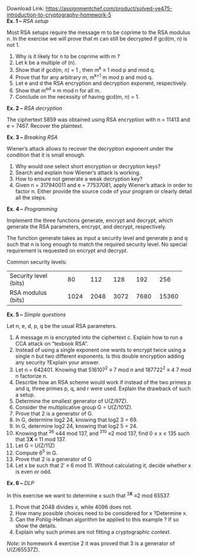 Download Link: https://assignmentchef.com/product/solved-ve475-introduction-to-cryptography-homework-5
<br>
<strong>Ex. 1 –</strong><em> RSA setup</em>

Most RSA setups require the message m to be coprime to the RSA modulus n. In the exercise we will prove that m can still be decrypted if gcd(m, n) is not 1.

<ol>

 <li>Why is it likely for n to be coprime with m ?</li>

 <li>Let k be a multiple of (n).</li>

 <li>Show that if gcd(m, n) = 1 , then m<sup>k</sup> ≡ 1 mod p and mod q.</li>

 <li>Prove that for any arbitrary m, m<sup>k+1</sup> m mod p and mod q.</li>

 <li>Let e and d the RSA encryption and decryption exponent, respectively.</li>

 <li>Show that m<sup>ed</sup> ≡ m mod n for all m.</li>

 <li>Conclude on the necessity of having gcd(m, n) = 1.</li>

</ol>

<strong>Ex. 2 –</strong><em> RSA decryption</em>

The ciphertext 5859 was obtained using RSA encryption with n = 11413 and e = 7467. Recover the plaintext.

<strong>Ex. 3 –</strong><em> Breaking RSA</em>

Wiener’s attack allows to recover the decryption exponent under the condition that it is small enough.

<ol>

 <li>Why would one select short encryption or decryption keys?</li>

 <li>Search and explain how Wiener’s attack is working.</li>

 <li>How to ensure not generate a weak decryption key?</li>

 <li>Given n = 317940011 and e = 77537081, apply Wiener’s attack in order to factor n. Either provide the source code of your program or clearly detail all the steps.</li>

</ol>

<strong>Ex. 4 –</strong><em> Programming</em>

Implement the three functions generate, encrypt and decrypt, which generate the RSA parameters, encrypt, and decrypt, respectively.

The function generate takes as input a security level and generate p and q such that n is long enough to match the required security level. No special requirement is requested on encrypt and decrypt.

Common security levels:




<table>

 <tbody>

  <tr>

   <td width="141">Security level (bits)</td>

   <td width="46">80</td>

   <td width="46">112</td>

   <td width="46">128</td>

   <td width="47">192</td>

   <td width="54">256</td>

  </tr>

  <tr>

   <td width="141">RSA modulus (bits)</td>

   <td width="46">1024</td>

   <td width="46">2048</td>

   <td width="46">3072</td>

   <td width="47">7680</td>

   <td width="54">15360</td>

  </tr>

 </tbody>

</table>




<strong>Ex. 5 –</strong><em> Simple questions</em>

Let n, e, d, p, q be the usual RSA parameters.

<ol>

 <li>A message m is encrypted into the ciphertext c. Explain how to run a CCA attack on “texbook RSA”.</li>

 <li>Instead of using a single exponent one wants to encrypt twice using a single n but two different exponents. Is this double encryption adding any security ?Explain your answer.</li>

 <li>Let n = 642401. Knowing that 516107<sup>2</sup> ≡ 7 mod n and 187722<sup>2</sup> ≡ 4 7 mod n factorize n.</li>

 <li>Describe how an RSA scheme would work if instead of the two primes p and q, three primes p, q, and r were used. Explain the drawback of such a setup.</li>

 <li>Determine the smallest generator of U(Z/97Z).</li>

 <li>Consider the multiplicative group G = U(Z/101Z).</li>

 <li>Prove that 2 is a generator of G.</li>

 <li>In G, determine log2 24, knowing that log2 3 = 69.</li>

 <li>In G, determine log2 24, knowing that log2 5 = 24.</li>

 <li>Knowing that<sup> 3</sup><sup>6</sup> ≡44 mod 137, and<sup> 3</sup><sup>10</sup> ≡2 mod 137, find 0 ≤ x ≤ 135 such that 3<strong>X </strong>≡ 11 mod 137.</li>

 <li>Let G = U(Z/11Z)</li>

 <li>Compute 6<sup>5</sup> in G.</li>

 <li>Prove that 2 is a generator of G</li>

 <li>Let x be such that 2′ ≡ 6 mod 11. Without calculating it, decide whether x is even or odd.</li>

</ol>

<strong>Ex. 6 –</strong><em> DLP</em>

In this exercise we want to determine x such that<sup> 3</sup><strong><sup>X</sup></strong> ≡2 mod 65537.

<ol>

 <li>Prove that 2048 divides x, while 4096 does not.</li>

 <li>How many possible choices need to be considered for x ?Determine x.</li>

 <li>Can the Pohlig-Hellman algorithm be applied to this example ? If so show the details.</li>

 <li>Explain why such primes are not fitting a cryptographic context.</li>

</ol>

<em>Note:</em> in homework 4 exercise 2 it was proved that 3 is a generator of U(Z/65537Z).